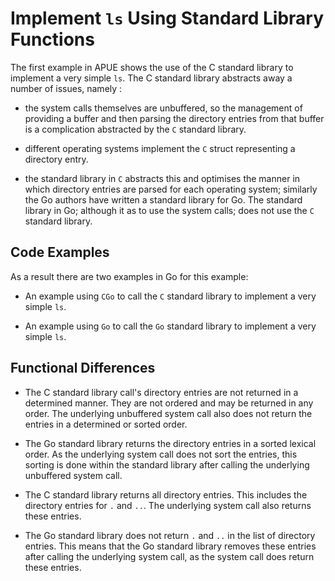 # Implement `ls` Using Standard Library Functions

The first example in APUE shows the use of the C standard library to
implement a very simple `ls`. The C standard library abstracts away a
number of issues, namely :


* the system calls themselves are unbuffered, so the management of
  providing a buffer and then parsing the directory entries from that
  buffer is a complication abstracted by the `C` standard library.
  
* different operating systems implement the `C` struct representing a
  directory entry.

* the standard library in `C` abstracts this and optimises the manner
  in which directory entries are parsed for each operating system;
  similarly the Go authors have written a standard library for Go. The
  standard library in Go; although it as to use the system calls; does
  not use the `C` standard library.

## Code Examples 

As a result there are two examples in Go for this example:


* An example using `CGo` to call the `C` standard library to implement
  a very simple `ls`.

* An example using `Go` to call the `Go` standard library to implement
  a very simple `ls`.


## Functional Differences

* The C standard library call's directory entries are not returned in a determined manner. They are not ordered and may be returned in any order. The underlying unbuffered system call also does not return the entries in a determined or sorted order.

* The Go standard library returns the directory entries in a sorted lexical order. As the underlying system call does not sort the entries, this sorting is done within the standard library after calling the underlying unbuffered system call.

* The C standard library returns all directory entries. This includes the directory entries for `.` and `..`. The underlying system call also returns these entries.

* The Go standard library does not return `.` and `..` in the list of directory entries. This means that the Go standard library removes these entries after calling the underlying system call, as the system call does return these entries.

